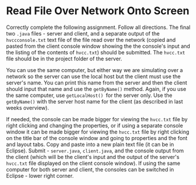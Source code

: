 # Read File Over Network Onto Screen

Correctly complete the following assignment.  Follow all directions. The final two `.java` files - server and client, and a separate output of the `hvccconsole.txt` text file of the file read over the network (copied and pasted from the client console window showing the the console's input and the listing of the contents of `hvcc.txt`) should be submitted. The `hvcc.txt` file should be in the project folder of the server.

You can use the same computer, but either way we are simulating over a network so the server can use the local host but the client must use the server's name. You can print this name from the server and then the client should input that name and use the `getByName()` method. Again, if you use the same computer, use `getLocalHost() `for the server only. Use the `getByName()` with the server host name for the client (as described in last weeks overview).

If needed, the console can be made bigger for viewing the `hvcc.txt` file by right clicking and changing the properties, or if using a separate console window it can be made bigger for viewing the `hvcc.txt` file by right clicking on the title bar of the console window and going to properties and the font and layout tabs. Copy and paste into a new plain text file (it can be in Eclipse). Submit - `server.java`, `client.java`, and the console output from the client (which will be the client's input and the output of the server's `hvcc.txt` file displayed on the client console window). If using the same computer for both server and client, the consoles can be switched in Eclipse - lower right corner.